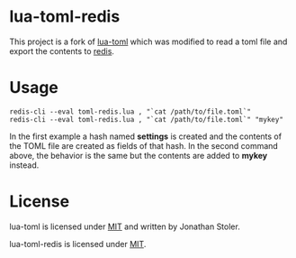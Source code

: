# lua-toml-redis

This project is a fork of [lua-toml](https://github.com/jonstoler/lua-toml) which was modified to
read a toml file and export the contents to [redis](https://redis.io/).

# Usage

	redis-cli --eval toml-redis.lua , "`cat /path/to/file.toml`"
    redis-cli --eval toml-redis.lua , "`cat /path/to/file.toml`" "mykey"

In the first example a hash named **settings** is created and the contents of the TOML file are
created as fields of that hash. In the second command above, the behavior is the same but the
contents are added to **mykey** instead.

# License

lua-toml is licensed under [MIT](https://opensource.org/licenses/MIT) and written by Jonathan
Stoler.

lua-toml-redis is licensed under [MIT](https://opensource.org/licenses/MIT).
